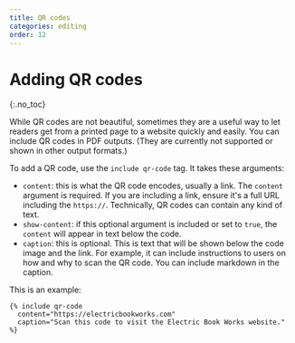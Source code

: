```yaml
---
title: QR codes
categories: editing
order: 12
---
```


# Adding QR codes
{:.no_toc}

While QR codes are not beautiful, sometimes they are a useful way to let readers get from a printed page to a website quickly and easily. You can include QR codes in PDF outputs. (They are currently not supported or shown in other output formats.)

To add a QR code, use the `include qr-code` tag. It takes these arguments:

- `content`: this is what the QR code encodes, usually a link. The `content` argument is required. If you are including a link, ensure it's a full URL including the `https://`. Technically, QR codes can contain any kind of text.
- `show-content`: if this optional argument is included or set to `true`, the `content` will appear in text below the code.
- `caption`: this is optional. This is text that will be shown below the code image and the link. For example, it can include instructions to users on how and why to scan the QR code. You can include markdown in the caption.

This is an example:

```
{% include qr-code
  content="https://electricbookworks.com"
  caption="Scan this code to visit the Electric Book Works website."
%}
```
